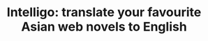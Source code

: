 <div align="center">
    <br/>
    <h1>Intelligo: translate your favourite Asian web novels to English</h1>
</div>